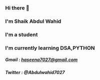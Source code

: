 ### Hi there 👋
### I'm Shaik Abdul Wahid
### I'm a student
### I'm currently learning DSA,PYTHON


##### Gmail : haseena7027@gmail.com
##### Twitter : @Abdulwahid7027



